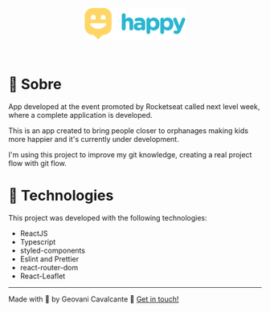 <p align="center" >
  <img src="./src/images/logo-readme.svg" alt="Interface's gif" width="200" />
</p>

<br />

# :memo: Sobre

App developed at the event promoted by Rocketseat called next level week, where a complete application is developed.

This is an app created to bring people closer to orphanages making kids more happier and it's currently under development.

I'm using this project to improve my git knowledge, creating a real project flow with git flow.

# :rocket: Technologies
This project was developed with the following technologies:

- ReactJS
- Typescript
- styled-components
- Eslint and Prettier
- react-router-dom
- React-Leaflet


---
Made with :purple_heart: by Geovani Cavalcante :wave: [Get in touch!](https://www.linkedin.com/in/geovani-cv/)

